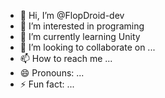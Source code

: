 - 👋 Hi, I’m @FlopDroid-dev
- 👀 I’m interested in programing
- 🌱 I’m currently learning Unity
- 💞️ I’m looking to collaborate on ...
- 📫 How to reach me ...
- 😄 Pronouns: ...
- ⚡ Fun fact: ...

<!---
FlopDroid-dev/FlopDroid-dev is a ✨ special ✨ repository because its `README.md` (this file) appears on your GitHub profile.
You can click the Preview link to take a look at your changes.
--->
